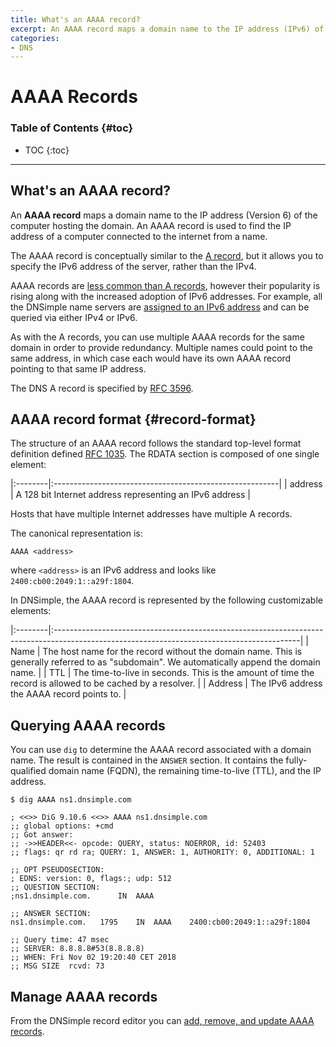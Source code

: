 ```yaml
---
title: What's an AAAA record?
excerpt: An AAAA record maps a domain name to the IP address (IPv6) of the computer hosting the domain.
categories:
- DNS
---
```


# AAAA Records

### Table of Contents {#toc}

* TOC
{:toc}

---

## What's an AAAA record?

An **AAAA record** maps a domain name to the IP address (Version 6) of the computer hosting the domain. An AAAA record is used to find the IP address of a computer connected to the internet from a name.

The AAAA record is conceptually similar to the [A record](/articles/a-record), but it allows you to specify the IPv6 address of the server, rather than the IPv4.

AAAA records are [less common than A records](/articles/common-dns-records), however their popularity is rising along with the increased adoption of IPv6 addresses. For example, all the DNSimple name servers are [assigned to an IPv6 address](/articles/ipv6-support) and can be queried via either IPv4 or IPv6.

As with the A records, you can use multiple AAAA records for the same domain in order to provide redundancy. Multiple names could point to the same address, in which case each would have its own AAAA record pointing to that same IP address.

The DNS A record is specified by [RFC 3596](https://tools.ietf.org/html/rfc3596).


## AAAA record format {#record-format}

The structure of an AAAA record follows the standard top-level format definition defined [RFC 1035](https://tools.ietf.org/html/rfc1035#section-3.2.1). The RDATA section is composed of one single element:

|:--------|:--------------------------------------------------------|
| address | A 128 bit Internet address representing an IPv6 address |

Hosts that have multiple Internet addresses have multiple A records.

The canonical representation is:

```
AAAA <address>
```

where `<address>` is an IPv6 address and looks like `2400:cb00:2049:1::a29f:1804`.

In DNSimple, the AAAA record is represented by the following customizable elements:

|:--------|:-------------------------------------------------------------------------------------------------------------------------------------------|
| Name    | The host name for the record without the domain name. This is generally referred to as "subdomain". We automatically append the domain name. |
| TTL     | The time-to-live in seconds. This is the amount of time the record is allowed to be cached by a resolver.                                  |
| Address | The IPv6 address the AAAA record points to.                                                                                                |


## Querying AAAA records

You can use `dig` to determine the AAAA record associated with a domain name. The result is contained in the `ANSWER` section. It contains the fully-qualified domain name (FQDN), the remaining time-to-live (TTL), and the IP address.

```
$ dig AAAA ns1.dnsimple.com

; <<>> DiG 9.10.6 <<>> AAAA ns1.dnsimple.com
;; global options: +cmd
;; Got answer:
;; ->>HEADER<<- opcode: QUERY, status: NOERROR, id: 52403
;; flags: qr rd ra; QUERY: 1, ANSWER: 1, AUTHORITY: 0, ADDITIONAL: 1

;; OPT PSEUDOSECTION:
; EDNS: version: 0, flags:; udp: 512
;; QUESTION SECTION:
;ns1.dnsimple.com.		IN	AAAA

;; ANSWER SECTION:
ns1.dnsimple.com.	1795	IN	AAAA	2400:cb00:2049:1::a29f:1804

;; Query time: 47 msec
;; SERVER: 8.8.8.8#53(8.8.8.8)
;; WHEN: Fri Nov 02 19:20:40 CET 2018
;; MSG SIZE  rcvd: 73
```


## Manage AAAA records

From the DNSimple record editor you can [add, remove, and update AAAA records](/articles/manage-aaaa-record).
